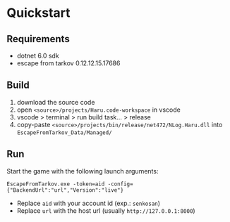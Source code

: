 # Quickstart

## Requirements

- dotnet 6.0 sdk
- escape from tarkov 0.12.12.15.17686

## Build

1. download the source code
2. open `<source>/projects/Haru.code-workspace` in vscode
3. vscode > terminal > run build task... > release
4. copy-paste `<source>/projects/bin/release/net472/NLog.Haru.dll` into
   `EscapeFromTarkov_Data/Managed/`

## Run

Start the game with the following launch arguments:

```
EscapeFromTarkov.exe -token=aid -config={"BackendUrl":"url","Version":"live"}
```

- Replace `aid` with your account id (exp.: `senkosan`)
- Replace `url` with the host url (usually `http://127.0.0.1:8000`)
